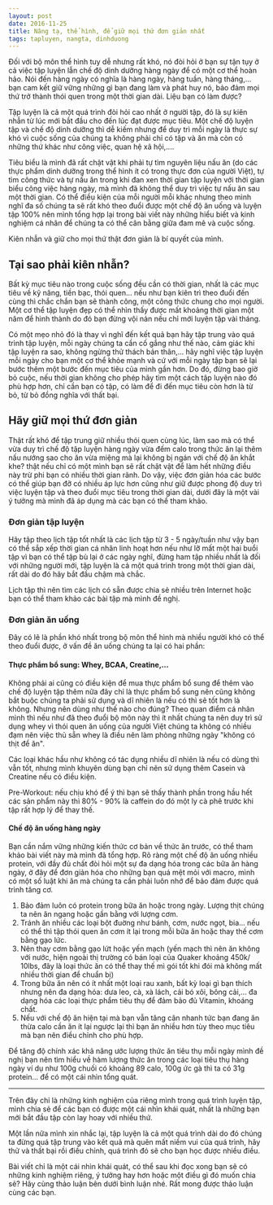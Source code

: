 ```yaml
---
layout: post
date: 2016-11-25
title: Nâng tạ, thể hình, để giữ mọi thứ đơn giản nhất
tags: tapluyen, nangta, dinhduong
---
```


Đối với bộ môn thể hình tuy dễ nhưng rất khó, nó đòi hỏi ở bạn sự tận tụy ở cả việc tập luyện lẫn chế độ dinh dưỡng hàng ngày để có một cơ thể hoàn hảo. Nói đến hàng ngày có nghĩa là hàng ngày, hàng tuần, hàng tháng,... bạn cam kết giữ vững những gì bạn đang làm và phát huy nó, bảo đảm mọi thứ trở thành thói quen trong một thời gian dài. Liệu bạn có làm được?

Tập luyện là cả một quá trình đòi hỏi cao nhất ở người tập, đó là sự kiên nhẫn từ lúc mới bắt đầu cho đến lúc đạt được mục tiêu. Một chế độ luyện tập và chế độ dinh dưỡng thì dễ kiếm nhưng để duy trì mỗi ngày là thực sự khó vì cuộc sống của chúng ta không phải chỉ có tập và ăn mà còn có những thứ khác như công việc, quan hệ xã hội,....

Tiêu biểu là mình đã rất chật vật khi phải tự tìm nguyên liệu nấu ăn (do các thực phẩm dinh dưỡng trong thể hình ít có trong thực đơn của người Việt), tự tìm công thức và tự nấu ăn trong khi đan xen thời gian tập luyện với thời gian biểu công việc hàng ngày, mà mình đã không thể duy trì việc tự nấu ăn sau một thời gian. Có thể điều kiện của mỗi người mỗi khác nhưng theo mình nghĩ đa số chúng ta sẽ rất khó theo đuổi được một chế độ ăn uống và luyện tập 100% nên mình tổng hợp lại trong bài viết này những hiểu biết và kinh nghiệm cá nhân để chúng ta có thể cân bằng giữa đam mê và cuộc sống.

Kiên nhẫn và giữ cho mọi thứ thật đơn giản là bí quyết của mình.

## Tại sao phải kiên nhẫn?

Bất kỳ mục tiêu nào trong cuộc sống đều cần có thời gian, nhất là các mục tiêu về kỹ năng, tiền bạc, thói quen... nếu như bạn kiên trì theo đuổi đến cùng thì chắc chắn bạn sẽ thành công, một công thức chung cho mọi người. Một cơ thể tập luyện đẹp có thể nhìn thấy được mất khoảng thời gian một năm để hình thành do đó bạn đừng vội nản nếu chỉ mới luyện tập vài tháng. 

Có một mẹo nhỏ đó là thay vì nghĩ đến kết quả bạn hãy tập trung vào quá trình tập luyện, mỗi ngày chúng ta cần cố gắng như thế nào, cảm giác khi tập luyện ra sao, không ngừng thử thách bản thân,... hãy nghĩ việc tập luyện mỗi ngày cho bạn một cơ thể khỏe mạnh và cứ với mỗi ngày tập bạn sẽ lại bước thêm một bước đến mục tiêu của mình gần hơn. Do đó, đừng bao giờ bỏ cuộc, nếu thời gian không cho phép hãy tìm một cách tập luyện nào đó phù hợp hơn, chỉ cần bạn có tập, có làm để đi đến mục tiêu còn hơn là từ bỏ, từ bỏ đồng nghĩa với thất bại.

## Hãy giữ mọi thứ đơn giản

Thật rất khó để tập trung giữ nhiều thói quen cùng lúc, làm sao mà có thể vừa duy trì chế độ tập luyện hàng ngày vừa đếm calo trong thức ăn lại thêm nấu nướng sao cho ăn vừa miệng mà lại không bị ngán với chế độ ăn khắt khe? thật nếu chỉ có một mình bạn sẽ rất chật vật để làm hết những điều này trừ phi bạn có nhiều thời gian rãnh. Do vậy, việc đơn giản hóa các bước có thể giúp bạn đỡ có nhiều áp lực hơn cũng như giữ được phong độ duy trì việc luyện tập và theo đuổi mục tiêu trong thời gian dài, dưới đây là một vài ý tưởng mà mình đã áp dụng mà các bạn có thể tham khảo.

### Đơn giản tập luyện

Hãy tập theo lịch tập tốt nhất là các lịch tập từ 3 - 5 ngày/tuần như vậy bạn có thể sắp xếp thời gian cá nhân linh hoạt hơn nếu như lỡ mất một hai buổi tập vì bạn có thể tập bù lại ở các ngày nghĩ, đừng ham tập nhiều nhất là đối với những người mới, tập luyện là cả một quá trình trong một thời gian dài, rất dài do đó hãy bắt đầu chậm mà chắc. 

Lịch tập thì nên tìm các lịch có sẵn được chia sẻ nhiều trên Internet hoặc bạn có thể tham khảo các bài tập mà mình  đề nghị.

### Đơn giản ăn uống

Đây có lẽ là phần khó nhất trong bộ môn thể hình mà nhiều người khó có thể theo đuổi được, ở vấn đề ăn uống chúng ta lại có hai phần:

#### Thực phẩm bổ sung: Whey, BCAA, Creatine,...

Không phải ai cũng có điều kiện để mua thực phẩm bổ sung để thêm vào chế độ luyện tập thêm nữa đây chỉ là thực phẩm bổ sung nên cũng không bắt buộc chúng ta phải sử dụng và dĩ nhiên là nếu có thì sẽ tốt hơn là không. Nhưng nên dùng như thế nào cho đúng? Theo quan điểm cá nhân mình thì nếu như đã theo đuổi bộ môn này thì ít nhất chúng ta nên duy trì sử dụng whey vì thói quen ăn uống của người Việt chúng ta không có nhiều đạm nên việc thủ sẵn whey là điều nên làm phòng những ngày "không có thịt để ăn".

Các loại khác hầu như không có tác dụng nhiều dĩ nhiên là nếu có dùng thì vẫn tốt, nhưng mình khuyên dùng bạn chỉ nên sử dụng thêm Casein và Creatine nếu có điều kiện.

Pre-Workout: nếu chịu khó để ý thì bạn sẽ thấy thành phần trong hầu hết các sản phẩm này thì 80% - 90% là caffein do đó một ly cà phê trước khi tập rất hợp lý để thay thế.

#### Chế độ ăn uống hàng ngày

Bạn cần nắm vững những kiến thức cơ bản về thức ăn trước, có thể tham khảo bài viết này mà mình đã tổng hợp. Rõ ràng một chế độ ăn uống nhiều protein, với đầy đủ chất đòi hỏi một sự đa dạng hóa trong các bữa ăn hàng ngày, ở đây để đơn giản hóa cho những bạn quá mệt mỏi với macro, mình có một số luật khi ăn mà chúng ta cần phải luôn nhớ để bảo đảm được quá trình tăng cơ.

 1. Bảo đảm luôn có protein trong bữa ăn hoặc trong ngày. Lượng thịt chúng ta nên ăn ngang hoặc gần bằng với lượng cơm.
 2. Tránh ăn nhiều các loại bột đuờng như bánh, cơm, nước ngọt, bia... nếu có thể thì tập thói quen ăn cơm ít lại trong mỗi bữa ăn hoặc thay thế cơm bằng gạo lức.
 3. Nên thay cơm bằng gạo lứt hoặc yến mạch (yến mạch thì nên ăn không với nước, hiện ngoài thị trường có bán loại của Quaker khoảng 450k/ 10lbs, đây là loại thức ăn có thể thay thế mì gói tốt khi đói mà không mất nhiều thời gian để chuẩn bị)
 4. Trong bữa ăn nên có ít nhất một loại rau xanh, bất kỳ loại gì bạn thích nhưng nên đa dạng hóa: dưa leo, cà, xà lách, cải bó xôi, bông cải,... đa dạng hóa các loại thực phẩm tiêu thụ để đảm bảo đủ Vitamin, khoáng chất.
 5. Nếu với chế độ ăn hiện tại mà bạn vẫn tăng cân nhanh tức bạn đang ăn thừa calo cần ăn ít lại ngược lại thì bạn ăn nhiều hơn tùy theo mục tiêu mà bạn nên điều chỉnh cho phù hợp.

Để tăng độ chính xác khả năng ước lượng thức ăn tiêu thụ mỗi ngày mình đề nghị bạn nên tìm hiểu về hàm lượng thức ăn trong các loại tiêu thụ hàng ngày ví dụ như 100g chuối có khoảng 89 calo, 100g ức gà thì ta có 31g protein... để có một cái nhìn tổng quát.

---

Trên đây chỉ là những kinh nghiệm của riêng mình trong quá trình luyện tập, mình chia sẻ để các bạn có được một cái nhìn khái quát, nhất là những bạn mới bắt đầu tập còn lay hoay với nhiều thứ.

Một lần nữa mình xin nhắc lại, tập luyện là cả một quá trình dài do đó chúng ta đừng quá tập trung vào kết quả mà quên mất niềm vui của quá trình, hãy thử và thất bại rồi điều chỉnh, quá trình đó sẽ cho bạn học được nhiều điều. 

Bài viết chỉ là một cái nhìn khái quát, có thể sau khi đọc xong bạn sẽ có những kinh nghiệm riêng, ý tưởng hay hơn hoặc một điều gì đó muốn chia sẻ? Hãy cùng thảo luận bên dưới bình luận nhé. Rất mong được thảo luận cùng các bạn. 
